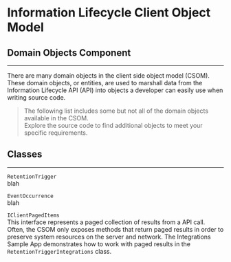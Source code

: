 # Information Lifecycle Client Object Model
## Domain Objects Component
---
There are many domain objects in the client side object model (CSOM). These domain
objects, or entities, are used to marshall data from the Information Lifecycle API (API)
into objects a developer can easily use when writing source code.

>The following list includes some but not all of the domain objects available in the 
CSOM.  
>Explore the source code to find additional objects to meet your specific requirements. 

## Classes
---
`RetentionTrigger`  
blah

`EventOccurrence`  
blah

`IClientPagedItems`  
This interface represents a paged collection of results from a API call. Often, the
CSOM only exposes methods that return paged results in order to preserve system
resources on the server and network. The Integrations Sample App demonstrates how to
work with paged results in the `RetentionTriggerIntegrations` class.